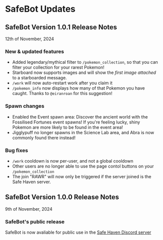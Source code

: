 <link href="style.css" rel="stylesheet">
<link rel="shortcut icon" type="image/x-icon" href="icon.ico">

# SafeBot Updates

## SafeBot Version 1.0.1 Release Notes
12th of November, 2024
### New & updated features
- Added legendary/mythical filter to `/pokemon_collection`, so that you can filter your collection for your rarest Pokemon!
- Starboard now supports images and will show the *first image attached* to a starboarded message.
- `/work` will now auto-restart work after you claim it
- `/pokemon_info` now displays how many of that Pokemon you have caught. Thanks to `@eiranroan` for this suggestion!

### Spawn changes
- Enabled the Event spawn area: Discover the ancient world with the Fossilised Fortunes event spawns! If you're feeling lucky, shiny Pokemon are more likely to be found in the event area!
- Jigglypuff no longer spawns in the Science Lab area, and Abra is now commonly found there instead!

### Bug fixes
- `/work` cooldown is now per-user, and not a global cooldown
- Other users are no longer able to use the page contol buttons on your `/pokemon_collection`
- The join "RAWR" will now only be triggered if the server joined is the Safe Haven server.


## SafeBot Version 1.0.0 Release Notes
9th of November, 2024
### SafeBot's public release
SafeBot is now avaliable for public use in the [Safe Haven Discord server](https://discord.gg/BcuRXcBasz)